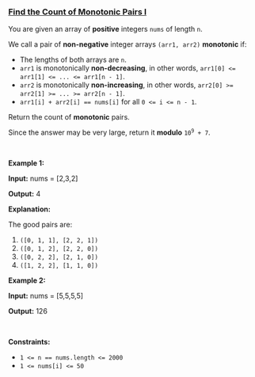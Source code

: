 ### [Find the Count of Monotonic Pairs I](https://leetcode.com/problems/find-the-count-of-monotonic-pairs-i)

<p>You are given an array of <strong>positive</strong> integers <code>nums</code> of length <code>n</code>.</p>

<p>We call a pair of <strong>non-negative</strong> integer arrays <code>(arr1, arr2)</code> <strong>monotonic</strong> if:</p>

<ul>
	<li>The lengths of both arrays are <code>n</code>.</li>
	<li><code>arr1</code> is monotonically <strong>non-decreasing</strong>, in other words, <code>arr1[0] &lt;= arr1[1] &lt;= ... &lt;= arr1[n - 1]</code>.</li>
	<li><code>arr2</code> is monotonically <strong>non-increasing</strong>, in other words, <code>arr2[0] &gt;= arr2[1] &gt;= ... &gt;= arr2[n - 1]</code>.</li>
	<li><code>arr1[i] + arr2[i] == nums[i]</code> for all <code>0 &lt;= i &lt;= n - 1</code>.</li>
</ul>

<p>Return the count of <strong>monotonic</strong> pairs.</p>

<p>Since the answer may be very large, return it <strong>modulo</strong> <code>10<sup>9</sup> + 7</code>.</p>

<p>&nbsp;</p>
<p><strong class="example">Example 1:</strong></p>

<div class="example-block">
<p><strong>Input:</strong> <span class="example-io">nums = [2,3,2]</span></p>

<p><strong>Output:</strong> <span class="example-io">4</span></p>

<p><strong>Explanation:</strong></p>

<p>The good pairs are:</p>

<ol>
	<li><code>([0, 1, 1], [2, 2, 1])</code></li>
	<li><code>([0, 1, 2], [2, 2, 0])</code></li>
	<li><code>([0, 2, 2], [2, 1, 0])</code></li>
	<li><code>([1, 2, 2], [1, 1, 0])</code></li>
</ol>
</div>

<p><strong class="example">Example 2:</strong></p>

<div class="example-block">
<p><strong>Input:</strong> <span class="example-io">nums = [5,5,5,5]</span></p>

<p><strong>Output:</strong> <span class="example-io">126</span></p>
</div>

<p>&nbsp;</p>
<p><strong>Constraints:</strong></p>

<ul>
	<li><code>1 &lt;= n == nums.length &lt;= 2000</code></li>
	<li><code>1 &lt;= nums[i] &lt;= 50</code></li>
</ul>
